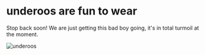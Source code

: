 # underoos are fun to wear

Stop back soon! We are just getting this bad boy going, it's in total turmoil at the moment.

![underoos](http://oofblamargh.typepad.com/.a/6a0120a6b84d21970b01543408e128970c-800wi "title")

